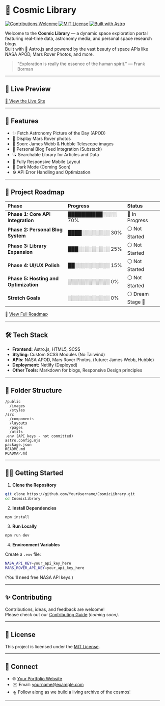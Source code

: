 # 🌌 Cosmic Library

[![Contributions Welcome](https://img.shields.io/badge/Contributions-Welcome-brightgreen.svg?style=for-the-badge)](https://github.com/DeviousWings/CosmicLibrary/issues)
[![MIT License](https://img.shields.io/badge/License-MIT-yellow.svg?style=for-the-badge)](./LICENSE)
[![Built with Astro](https://img.shields.io/badge/Built%20with-Astro-blueviolet?style=for-the-badge)](https://astro.build/)

Welcome to the **Cosmic Library** — a dynamic space exploration portal featuring real-time data, astronomy media, and personal space research blogs.  
Built with 🚀 Astro.js and powered by the vast beauty of space APIs like NASA APOD, Mars Rover Photos, and more.


> "Exploration is really the essence of the human spirit." — Frank Borman

---

## 📸 Live Preview

[🚀 View the Live Site](https://cosmiclibrary.netlify.app/)  

---

## 🚁 Features

- ✨ Fetch Astronomy Picture of the Day (APOD)
- 🚗 Display Mars Rover photos
- 🔭 Soon: James Webb & Hubble Telescope images
- 📝 Personal Blog Feed Integration (Substack)
- 🔍 Searchable Library for Articles and Data
- 📱 Fully Responsive Mobile Layout
- 🌙 Dark Mode (Coming Soon)
- ⚙️ API Error Handling and Optimization

---

## 🚀 Project Roadmap

| Phase | Progress | Status |
|:------|:---------|:-------|
| **Phase 1: Core API Integration** | ██████████░░░░ 70% | 🔵 In Progress |
| **Phase 2: Personal Blog System** | ████░░░░░░░░ 30% | ⚪ Not Started |
| **Phase 3: Library Expansion** | ███░░░░░░░░░ 25% | ⚪ Not Started |
| **Phase 4: UI/UX Polish** | ██░░░░░░░░░░ 15% | ⚪ Not Started |
| **Phase 5: Hosting and Optimization** | ░░░░░░░░░░░░ 0% | ⚪ Not Started |
| **Stretch Goals** | ░░░░░░░░░░░░ 0% | ⚪ Dream Stage 🌟 |

🔗 [View Full Roadmap](./ROADMAP.md)

---

## 🛠️ Tech Stack

- **Frontend:** Astro.js, HTML5, SCSS
- **Styling:** Custom SCSS Modules (No Tailwind)
- **APIs:** NASA APOD, Mars Rover Photos, (future: James Webb, Hubble)
- **Deployment:** Netlify (Deployed)
- **Other Tools:** Markdown for blogs, Responsive Design principles

---

## 📂 Folder Structure

```
/public
  /images
  /styles
/src
  /components
  /layouts
  /pages
  /utils
.env (API keys - not committed)
astro.config.mjs
package.json
README.md
ROADMAP.md
```

---

## 🧑‍💻 Getting Started

1. **Clone the Repository**

```bash
git clone https://github.com/YourUsername/CosmicLibrary.git
cd CosmicLibrary
```

2. **Install Dependencies**

```bash
npm install
```

3. **Run Locally**

```bash
npm run dev
```

4. **Environment Variables**

Create a `.env` file:

```bash
NASA_API_KEY=your_api_key_here
MARS_ROVER_API_KEY=your_api_key_here
```

(You'll need free NASA API keys.)

---

## ✨ Contributing

Contributions, ideas, and feedback are welcome!  
Please check out our [Contributing Guide](./CONTRIBUTING.md) _(coming soon)_.


---

## 📜 License

This project is licensed under the [MIT License](LICENSE).

---

## 📡 Connect

- 🌐 [Your Portfolio Website](https://deviouswings.github.io/PortDev/)
- ✉️ Email: [yourname@example.com](mailto:yourname@example.com)
- 🛸 Follow along as we build a living archive of the cosmos!

---

